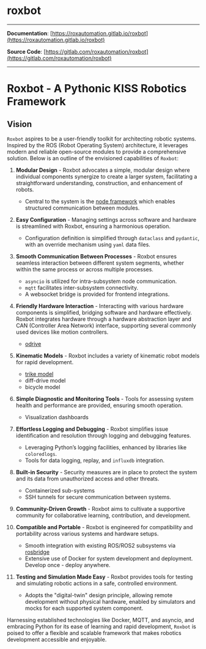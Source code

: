 # roxbot



---

**Documentation**: [https://roxautomation.gitlab.io/roxbot](https://roxautomation.gitlab.io/roxbot)

**Source Code**: [https://gitlab.com/roxautomation/roxbot](https://gitlab.com/roxautomation/roxbot)


---

# Roxbot - A Pythonic KISS Robotics Framework

## Vision

`Roxbot` aspires to be a user-friendly toolkit for architecting robotic systems. Inspired by the ROS (Robot Operating System) architecture, it leverages modern and reliable open-source modules to provide a comprehensive solution. Below is an outline of the envisioned capabilities of `Roxbot`:

1. **Modular Design** - Roxbot advocates a simple, modular design where individual components synergize to create a larger system, facilitating a straightforward understanding, construction, and enhancement of robots.
    * Central to the system is the [node framework](how_it_works.md) which enables structured communication between modules.

2. **Easy Configuration** - Managing settings across software and hardware is streamlined with Roxbot, ensuring a harmonious operation.
    * Configuration definition is simplified through `dataclass` and `pydantic`, with an override mechanism using `yaml` data files.

3. **Smooth Communication Between Processes** - Roxbot ensures seamless interaction between different system segments, whether within the same process or across multiple processes.
    * `asyncio` is utilized for intra-subsystem node communication.
    * `mqtt` facilitates inter-subsystem connectivity.
    * A websocket bridge is provided for frontend integrations.

4. **Friendly Hardware Interaction** - Interacting with various hardware components is simplified, bridging software and hardware effectively. Roxbot integrates hardware through a hardware abstraction layer and CAN (Controller Area Network) interface, supporting several commonly used devices like motion controllers.
    * [odrive](https://gitlab.com/roxautomation/components/odrive-can)

5. **Kinematic Models** - Roxbot includes a variety of kinematic robot models for rapid development.
    * [trike model](trike_model.md)
    * diff-drive model
    * bicycle model

6. **Simple Diagnostic and Monitoring Tools** - Tools for assessing system health and performance are provided, ensuring smooth operation.
    * Visualization dashboards

7. **Effortless Logging and Debugging** - Roxbot simplifies issue identification and resolution through logging and debugging features.
    * Leveraging Python’s logging facilities, enhanced by libraries like `coloredlogs`.
    * Tools for data logging, replay, and `influxdb` integration.

8. **Built-in Security** - Security measures are in place to protect the system and its data from unauthorized access and other threats.
    * Containerized sub-systems
    * SSH tunnels for secure communication between systems.

9. **Community-Driven Growth** - Roxbot aims to cultivate a supportive community for collaborative learning, contribution, and development.

10. **Compatible and Portable** - Roxbot is engineered for compatibility and portability across various systems and hardware setups.
    * Smooth integration with existing ROS/ROS2 subsystems via [rosbridge](https://github.com/RobotWebTools/rosbridge_suite)
    * Extensive use of Docker for system development and deployment. Develop once - deploy anywhere.

11. **Testing and Simulation Made Easy** - Roxbot provides tools for testing and simulating robotic actions in a safe, controlled environment.
    * Adopts the "digital-twin" design principle, allowing remote development without physical hardware, enabled by simulators and mocks for each supported system component.

Harnessing established technologies like Docker, MQTT, and asyncio, and embracing Python for its ease of learning and rapid development, `Roxbot` is poised to offer a flexible and scalable framework that makes robotics development accessible and enjoyable.
